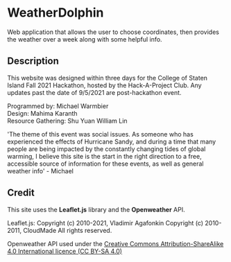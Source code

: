 # WeatherDolphin

Web application that allows the user to choose coordinates, then provides the weather over a week along with some helpful info.

## Description

This website was designed within three days for the College of Staten Island Fall 2021 Hackathon, hosted by the Hack-A-Project Club.  Any updates past the date of 9/5/2021 are post-hackathon event.  

Programmed by: Michael Warmbier<br>
Design: Mahima Karanth<br>
Resource Gathering: Shu Yuan William Lin<br>

'The theme of this event was social issues. As someone who has experienced the effects of Hurricane Sandy, and during a time that many people are being impacted by the constantly changing tides of global warming, I believe this site is the start in the right direction to a free, accessible source of information for these events, as well as general weather info' - Michael

## Credit

This site uses the **Leaflet.js** library and the **Openweather** API.

Leaflet.js:
Copyright (c) 2010-2021, Vladimir Agafonkin
Copyright (c) 2010-2011, CloudMade
All rights reserved.

Openweather API used under the [Creative Commons Attribution-ShareAlike 4.0 International licence (CC BY-SA 4.0)](https://creativecommons.org/licenses/by-sa/4.0/)
